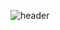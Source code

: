 ![header](https://capsule-render.vercel.app/api?type=waving&color=auto&height=300&section=header&text=JinWoongLee&fontSize=90&animation=fadeIn&fontAlignY=30&desc=Beginner%20GitHub%20Profile&descAlignY=51&descAlign=62)

